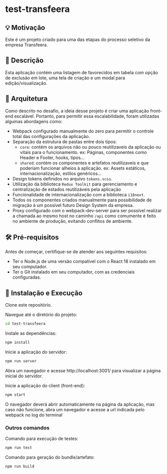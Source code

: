 # test-transfeera

## 💡 Motivação

Este é um projeto criado para uma das etapas do processo seletivo da empresa Transfeera.

## 🌟 Descrição

Esta aplicação contém uma listagem de favorecidos em tabela com opção de exclusão em lote, uma tela de criação e um modal para edição/visualização.

## 🏰 Arquitetura

Como descrito no desafio, a ideia desse projeto é criar uma aplicação front-end escalável. Portanto, para permitir essa escalabilidade, foram utilizadas algumas abordagens como:
- Webpack configurado manualmente do zero para permitir o controle total das configurações da aplicação.
- Separação da estrutura de pastas entre dois tipos:
  - `core`: contém os arquivos não ou pouco reutilizaveis da aplicação ou vitais para o funcionamento. ex: Páginas, componentes como Header e Footer, hooks, tipos...
  - `shared`: contém os componentes e artefatos reutilizaveis e que poderiam funcionar alheios à aplicação. ex: Assets estáticos, internacionalização, estilos genéricos...
- Design tokens definidos no arquivo `tokens.scss`.
- Utilização da biblioteca `Redux Toolkit` para gerenciamento e centralização de estados reutilizáveis pela aplicação
- Funcionalidade de internacionalização com a biblioteca `i18next`.
- Todos os componentes criados manualmente para possibilidade de migração à um possível futuro Design System da empresa.
- Proxy configurado com o webpack-dev-server para ser possível realizar a chamada ao mesmo host no caminho  `/api` como comumente é feito no ambiente de produção, evitando conflitos de ambiente.

## 🛠️ Pré-requisitos

Antes de começar, certifique-se de atender aos seguintes requisitos:

- Ter o Node.js de uma versão compatível com o React 18 instalado em seu computador.  
- Ter o Git instalado em seu computador, com as credenciais configuradas.

## 🚀 Instalação e Execução

Clone este repositório.

Navegue até o diretório do projeto:

```bash
cd test-transfeera
```

Instale as dependências:

```bash
npm install
```

Inicie a aplicação do servidor:

```bash
npm run server
```

Abra um navegador e acesse http://localhost:3001/ para visualizar a página inicial do servidor.

Inicie a aplicação do client (front-end):

```bash
npm start
```

O navegador deverá abrir automaticamente na página da aplicação, mas caso não funcione, abra um navegador e acesse a url indicada pelo webpack no log do terminal

### Outros comandos

Comando para execução de testes:

```bash
npm run test
```

Comando para geração do bundle/artefato:

```bash
npm run build
```
